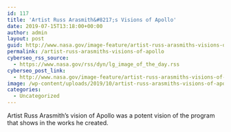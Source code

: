 ```yaml
---
id: 117
title: 'Artist Russ Arasmith&#8217;s Visions of Apollo'
date: 2019-07-15T13:18:00+00:00
author: admin
layout: post
guid: http://www.nasa.gov/image-feature/artist-russ-arasmiths-visions-of-apollo
permalink: /artist-russ-arasmiths-visions-of-apollo
cyberseo_rss_source:
  - https://www.nasa.gov/rss/dyn/lg_image_of_the_day.rss
cyberseo_post_link:
  - http://www.nasa.gov/image-feature/artist-russ-arasmiths-visions-of-apollo
image: /wp-content/uploads/2019/10/artist-russ-arasmiths-visions-of-apollo.jpg
categories:
  - Uncategorized
---
```

Artist Russ Arasmith&#8217;s vision of Apollo was a potent vision of the program that shows in the works he created.